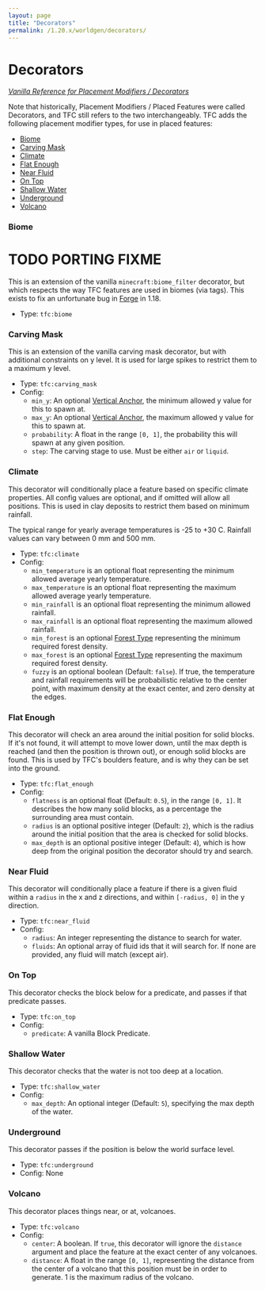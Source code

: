 ```yaml
---
layout: page
title: "Decorators"
permalink: /1.20.x/worldgen/decorators/
---
```


# Decorators

*[Vanilla Reference for Placement Modifiers / Decorators](https://minecraft.wiki/w/Custom_feature#Placed_feature)*

Note that historically, Placement Modifiers / Placed Features were called Decorators, and TFC still refers to the two interchangeably. TFC adds the following placement modifier types, for use in placed features:

<!--linky_begin_sort_alphabetical-->

- [Biome](#biome)
- [Carving Mask](#carving-mask)
- [Climate](#climate)
- [Flat Enough](#flat-enough)
- [Near Fluid](#near-fluid)
- [On Top](#on-top)
- [Shallow Water](#shallow-water)
- [Underground](#underground)
- [Volcano](#volcano)

<!--linky_end_sort_alphabetical-->

### Biome

# TODO PORTING FIXME

This is an extension of the vanilla `minecraft:biome_filter` decorator, but which respects the way TFC features are used in biomes (via tags). This exists to fix an unfortunate bug in [Forge](https://github.com/MinecraftForge/MinecraftForge/issues/8743) in 1.18.

- Type: `tfc:biome`

### Carving Mask

This is an extension of the vanilla carving mask decorator, but with additional constraints on y level. It is used for large spikes to restrict them to a maximum y level.

- Type: `tfc:carving_mask`
- Config:
  - `min_y`: An optional [Vertical Anchor](../common-types/#vertical-anchor), the minimum allowed y value for this to spawn at.
  - `max_y`: An optional [Vertical Anchor](../common-types/#vertical-anchor), the maximum allowed y value for this to spawn at.
  - `probability`: A float in the range `[0, 1]`, the probability this will spawn at any given position.
  - `step`: The carving stage to use. Must be either `air` or `liquid`.

### Climate

This decorator will conditionally place a feature based on specific climate properties. All config values are optional, and if omitted will allow all positions. This is used in clay deposits to restrict them based on minimum rainfall.

The typical range for yearly average temperatures is -25 to +30 C. Rainfall values can vary between 0 mm and 500 mm.

- Type: `tfc:climate`
- Config:
  - `min_temperature` is an optional float representing the minimum allowed average yearly temperature.
  - `max_temperature` is an optional float representing the maximum allowed average yearly temperature.
  - `min_rainfall` is an optional float representing the minimum allowed rainfall.
  - `max_rainfall` is an optional float representing the maximum allowed rainfall.
  - `min_forest` is an optional [Forest Type](../common-types/#forest-type) representing the minimum required forest density.
  - `max_forest` is an optional [Forest Type](../common-types/#forest-type) representing the maximum required forest density.
  - `fuzzy` is an optional boolean (Default: `false`). If true, the temperature and rainfall requirements will be probabilistic relative to the center point, with maximum density at the exact center, and zero density at the edges.


### Flat Enough

This decorator will check an area around the initial position for solid blocks. If it's not found, it will attempt to move lower down, until the max depth is reached (and then the position is thrown out), or enough solid blocks are found. This is used by TFC's boulders feature, and is why they can be set into the ground.

- Type: `tfc:flat_enough`
- Config:
  - `flatness` is an optional float (Default: `0.5`), in the range `[0, 1]`. It describes the how many solid blocks, as a percentage the surrounding area must contain.
  - `radius` is an optional positive integer (Default: `2`), which is the radius around the initial position that the area is checked for solid blocks.
  - `max_depth` is an optional positive integer (Default: `4`), which is how deep from the original position the decorator should try and search.

### Near Fluid

This decorator will conditionally place a feature if there is a given fluid within a `radius` in the x and z directions, and within `[-radius, 0]` in the y direction.

- Type: `tfc:near_fluid`
- Config:
  - `radius`: An integer representing the distance to search for water.
  - `fluids`: An optional array of fluid ids that it will search for. If none are provided, any fluid will match (except air).

### On Top

This decorator checks the block below for a predicate, and passes if that predicate passes.

- Type: `tfc:on_top`
- Config:
  - `predicate`: A vanilla Block Predicate.

### Shallow Water

This decorator checks that the water is not too deep at a location.

- Type: `tfc:shallow_water`
- Config:
  - `max_depth`: An optional integer (Default: `5`), specifying the max depth of the water.

### Underground

This decorator passes if the position is below the world surface level.

- Type: `tfc:underground`
- Config: None

### Volcano

This decorator places things near, or at, volcanoes.

- Type: `tfc:volcano`
- Config:
  - `center`: A boolean. If `true`, this decorator will ignore the `distance` argument and place the feature at the exact center of any volcanoes.
  - `distance`: A float in the range `[0, 1]`, representing the distance from the center of a volcano that this position must be in order to generate. 1 is the maximum radius of the volcano.
  